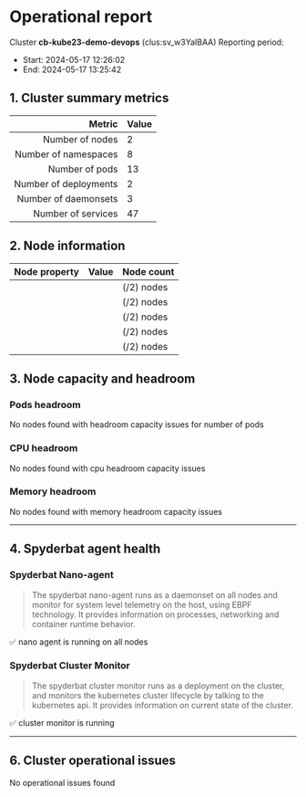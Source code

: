 
# Operational report
Cluster **cb-kube23-demo-devops** (clus:sv_w3YaIBAA)
Reporting period:
- Start: 2024-05-17 12:26:02
- End: 2024-05-17 13:25:42

## 1. Cluster summary metrics

| Metric         | Value            |
|---------------:|------------------| 
| Number of nodes| 2 | 
| Number of namespaces| 8 | 
| Number of pods| 13 | 
| Number of deployments| 2 | 
| Number of daemonsets| 3 | 
| Number of services| 47 | 


## 2. Node information

| Node property | Value | Node count |
|--------------:|-------|------------| 
|  |  | (/2) nodes | 
|  |  | (/2) nodes | 
|  |  | (/2) nodes | 
|  |  | (/2) nodes | 
|  |  | (/2) nodes | 


## 3. Node capacity and headroom

### Pods headroom

No nodes found with headroom capacity issues for number of pods



### CPU headroom

No nodes found with cpu headroom capacity issues



### Memory headroom

No nodes found with memory headroom capacity issues


---
## 4. Spyderbat agent health

### Spyderbat Nano-agent
> The spyderbat nano-agent runs as a daemonset on all nodes and monitor for system level telemetry on the host,
> using EBPF technology. It provides information on processes, networking and container runtime behavior.


✅ nano agent is running on all nodes





### Spyderbat Cluster Monitor
> The spyderbat cluster monitor runs as a deployment on the cluster, and monitors the kubernetes cluster
> lifecycle by talking to the kubernetes api. It provides information on current state of the cluster.


✅ cluster monitor is running


---
## 6. Cluster operational issues


No operational issues found



